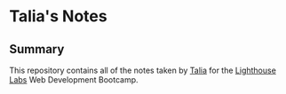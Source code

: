 # Talia's Notes
## Summary

This repository contains all of the notes taken by [Talia](https://github.com/TaliaFontaine) for the [Lighthouse Labs](https://www.lighthouselabs.ca/?gclid=EAIaIQobChMIs7ytstqj4AIVjcBkCh2mBg_kEAAYASAAEgLwhfD_BwE) Web Development Bootcamp.